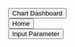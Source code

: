 <div class="row" style="margin-top:5px">
    <div class="col-2">
        <button id="dashboardBtn" type="button" class="custom-btn m-0" onclick="toggleButtons('dashboardBtn', 'homeBtn', '/Home/DashBoard')">
            Chart Dashboard
        </button>
    </div>
    <div class="col-2">
        <button id="homeBtn" type="button" class="custom-btn m-0" onclick="toggleButtons('homeBtn', 'dashboardBtn', '/Home/index')">
            Home
        </button>
    </div>
    <div class="col-2">
        <button type="button" class="custom-btn m-0" data-bs-toggle="modal" data-bs-target="#machineParameterModal">
            Input Parameter
        </button>
    </div>
</div>

<script>
function toggleButtons(clickedId, otherId, redirectUrl) {
    // Hide the clicked button
    document.getElementById(clickedId).style.display = "none";
    
    // Show the other button
    document.getElementById(otherId).style.display = "inline-block";

    // Redirect to the target page
    window.location.href = redirectUrl;
}
</script>